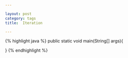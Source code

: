 ```yaml
---	

layout: post
category: tags
title:  Iteration

---
```


{% highlight java %}
public static void main(String[] args){

}
{% endhighlight %}
